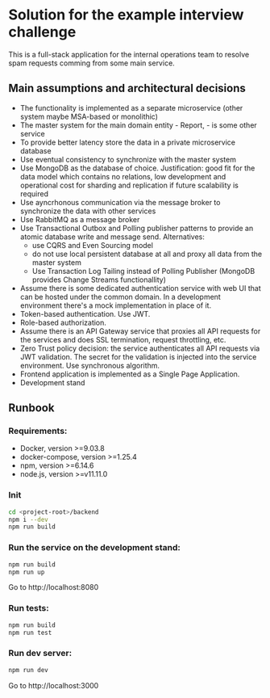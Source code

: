 # Solution for the example interview challenge

This is a full-stack application for the internal operations team to resolve spam requests comming from some main service.

## Main assumptions and architectural decisions

- The functionality is implemented as a separate microservice (other system maybe MSA-based or monolithic)
- The master system for the main domain entity - Report, - is some other service
- To provide better latency store the data in a private microservice database
- Use eventual consistency to synchronize with the master system
- Use MongoDB as the database of choice. Justification: good fit for the data model which contains no relations, low development and operational cost for sharding and replication if future scalability is required
- Use ayncrhonous communication via the message broker to synchronize the data with other services
- Use RabbitMQ as a message broker
- Use Transactional Outbox and Polling publisher patterns to provide an atomic database write and message send. Alternatives:
  - use CQRS and Even Sourcing model
  - do not use local persistent database at all and proxy all data from the master system
  - Use Transaction Log Tailing instead of Polling Publisher (MongoDB provides Change Streams functionallity)
- Assume there is some dedicated authentication service with web UI that can be hosted under the common domain. In a development environment there's a mock implementation in place of it.
- Token-based authentication. Use JWT.
- Role-based authorization. 
- Assume there is an API Gateway service that proxies all API requests for the services and does SSL termination, request throttling, etc.
- Zero Trust policy decision: the service authenticates all API requests via JWT validation. The secret for the validation is injected into the service environment. Use synchronous algorithm.
- Frontend application is implemented as a Single Page Application.
- Development stand

## Runbook

### Requirements:
- Docker, version >=9.03.8
- docker-compose, version >=1.25.4
- npm, version >=6.14.6
- node.js, version >=v11.11.0

### Init

```bash
cd <project-root>/backend
npm i --dev
npm run build
```

### Run the service on the development stand:

```bash
npm run build
npm run up 
```

Go to http://localhost:8080

### Run tests:

```bash
npm run build
npm run test
```

### Run dev server:

```bash
npm run dev
```

Go to http://localhost:3000